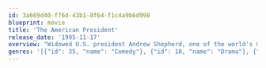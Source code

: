 ```yaml
---
id: 3a669d40-f76d-43b1-8f64-f1c4a9b6d998
blueprint: movie
title: 'The American President'
release_date: '1995-11-17'
overview: "Widowed U.S. president Andrew Shepherd, one of the world's most powerful men, can have anything he wants -- and what he covets most is Sydney Ellen Wade, a Washington lobbyist. But Shepherd's attempts at courting her spark wild rumors and decimate his approval ratings."
genres: '[{"id": 35, "name": "Comedy"}, {"id": 18, "name": "Drama"}, {"id": 10749, "name": "Romance"}]'
---
```

